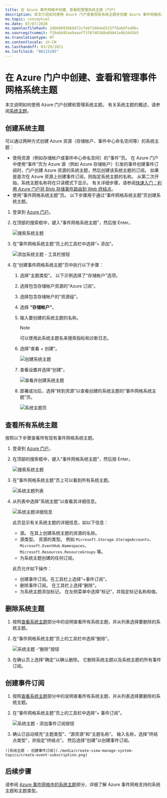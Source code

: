 ```yaml
---
title: 在 Azure 事件网格中创建、查看和管理系统主题（门户）
description: 本文介绍如何使用 Azure 门户查看现有系统主题并创建 Azure 事件网格系统主题。
ms.topic: conceptual
ms.date: 07/07/2020
ms.openlocfilehash: 2dbb0893668d72cfebf2d64e6515ff6ab6fed9bc
ms.sourcegitcommit: f28ebb95ae9aaaff3f87d8388a09b41e0b3445b5
ms.translationtype: HT
ms.contentlocale: zh-CN
ms.lasthandoff: 03/29/2021
ms.locfileid: "86115105"
---
```

# <a name="create-view-and-manage-event-grid-system-topics-in-the-azure-portal"></a>在 Azure 门户中创建、查看和管理事件网格系统主题
本文说明如何使用 Azure 门户创建和管理系统主题。 有关系统主题的概述，请参阅[系统主题](system-topics.md)。

## <a name="create-a-system-topic"></a>创建系统主题
可以通过两种方式创建 Azure 资源（存储帐户、事件中心命名空间等）的系统主题：

- 使用资源（例如存储帐户或事件中心命名空间）的“事件”页。 在 Azure 门户中使用“事件”页为 Azure 源（例如 Azure 存储帐户）引发的事件创建事件订阅时，门户创建 Azure 资源的系统主题，然后创建该系统主题的订阅。 如果是首次在 Azure 资源上创建事件订阅，则指定系统主题的名称。 从第二次开始，系统主题名称将在只读模式下显示。 有关详细步骤，请参阅[快速入门：利用 Azure 门户将 Blob 存储事件路由到 Web 终结点](blob-event-quickstart-portal.md#subscribe-to-the-blob-storage)。
- 使用“事件网格系统主题”页。 以下步骤用于通过“事件网格系统主题”页创建系统主题。 

1. 登录到 [Azure 门户](https://portal.azure.com)。
2.  在顶部的搜索框中，键入“事件网格系统主题”，然后按 Enter。 

    ![搜索系统主题](./media/create-view-manage-system-topics/search-system-topics.png)
3. 在“事件网格系统主题”页上的工具栏中选择“+ 添加”。 

    ![添加系统主题 - 工具栏按钮](./media/create-view-manage-system-topics/add-system-topic-menu.png)
4. 在“创建事件网格系统主题”页中执行以下步骤：
    1. 选择“主题类型”。 以下示例选择了“存储帐户”选项。 
    2. 选择包含存储帐户资源的“Azure 订阅”。 
    3. 选择包含存储帐户的“资源组”。 
    4. 选择 **“存储帐户”**。 
    5. 输入要创建的系统主题的名称。 
    
        > [!NOTE]
        > 可以使用此系统主题名来搜索指标和诊断日志。
    6. 选择“查看 + 创建”。

        ![创建系统主题](./media/create-view-manage-system-topics/create-event-grid-system-topic-page.png)
    5. 查看设置并选择“创建”。 
        
        ![查看并创建系统主题](./media/create-view-manage-system-topics/system-topic-review-create.png)
    6.  部署成功后，选择“转到资源”以查看创建的系统主题的“事件网格系统主题”页。 

        ![系统主题页](./media/create-view-manage-system-topics/system-topic-page.png)


## <a name="view-all-system-topics"></a>查看所有系统主题
按照以下步骤查看所有现有事件网格系统主题。 

1. 登录到 [Azure 门户](https://portal.azure.com)。
2.  在顶部的搜索框中，键入“事件网格系统主题”，然后按 Enter。 

    ![搜索系统主题](./media/create-view-manage-system-topics/search-system-topics.png)
3. 在“事件网格系统主题”页上可以看到所有系统主题。 

    ![系统主题列表](./media/create-view-manage-system-topics/list-system-topics.png)
4. 从列表中选择“系统主题”以查看其详细信息。 

    ![系统主题详细信息](./media/create-view-manage-system-topics/system-topic-details.png)

    此页显示有关系统主题的详细信息，如以下信息： 
    - 源。 在其上创建系统主题的资源的名称。
    - 源类型。 资源的类型。 例如 `Microsoft.Storage.StorageAccounts`、`Microsoft.EventHub.Namespaces`、`Microsoft.Resources.ResourceGroups` 等。
    - 为系统主题创建的任何订阅。

    此页允许如下操作：
    - 创建事件订阅。在工具栏上选择“+事件订阅”。 
    - 删除事件订阅。 在工具栏上选择“删除”。 
    - 为系统主题添加标记。 在左侧菜单中选择“标记”，并指定标记名称和值。 


## <a name="delete-a-system-topic"></a>删除系统主题
1. 按照[查看系统主题](#view-all-system-topics)部分中的说明查看所有系统主题，并从列表选择要删除的系统主题。 
2. 在“事件网格系统主题”页上的工具栏中选择“删除”。  

    ![系统主题 -“删除”按钮](./media/create-view-manage-system-topics/system-topic-delete-button.png)
3. 在确认页上选择“确定”以确认删除。 它删除系统主题以及系统主题的所有事件订阅。  

## <a name="create-an-event-subscription"></a>创建事件订阅
1. 按照[查看系统主题](#view-all-system-topics)部分中的说明查看所有系统主题，并从列表选择要删除的系统主题。 
2. 在“事件网格系统主题”页上的工具栏中选择“+ 事件订阅”。  

    ![系统主题 - 添加事件订阅按钮](./media/create-view-manage-system-topics/add-event-subscription-button.png)
3.   确认已自动填充“主题类型”、“源资源”和“主题名称”。  输入名称，选择“终结点类型”，并指定“终结点”。 然后选择“创建”以创建事件订阅。 

    ![系统主题 - 创建事件订阅](./media/create-view-manage-system-topics/create-event-subscription.png)

## <a name="next-steps"></a>后续步骤
请参阅 [Azure 事件网格中的系统主题](system-topics.md)部分，详细了解 Azure 事件网格支持的系统主题和主题类型。 
